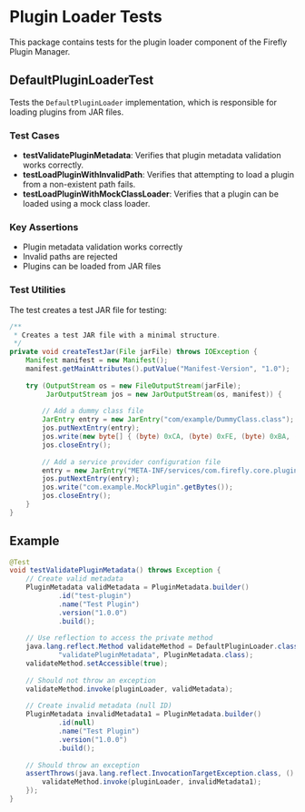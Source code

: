# Plugin Loader Tests

This package contains tests for the plugin loader component of the Firefly Plugin Manager.

## DefaultPluginLoaderTest

Tests the `DefaultPluginLoader` implementation, which is responsible for loading plugins from JAR files.

### Test Cases

- **testValidatePluginMetadata**: Verifies that plugin metadata validation works correctly.
- **testLoadPluginWithInvalidPath**: Verifies that attempting to load a plugin from a non-existent path fails.
- **testLoadPluginWithMockClassLoader**: Verifies that a plugin can be loaded using a mock class loader.

### Key Assertions

- Plugin metadata validation works correctly
- Invalid paths are rejected
- Plugins can be loaded from JAR files

### Test Utilities

The test creates a test JAR file for testing:

```java
/**
 * Creates a test JAR file with a minimal structure.
 */
private void createTestJar(File jarFile) throws IOException {
    Manifest manifest = new Manifest();
    manifest.getMainAttributes().putValue("Manifest-Version", "1.0");
    
    try (OutputStream os = new FileOutputStream(jarFile);
         JarOutputStream jos = new JarOutputStream(os, manifest)) {
        
        // Add a dummy class file
        JarEntry entry = new JarEntry("com/example/DummyClass.class");
        jos.putNextEntry(entry);
        jos.write(new byte[] { (byte) 0xCA, (byte) 0xFE, (byte) 0xBA, (byte) 0xBE });
        jos.closeEntry();
        
        // Add a service provider configuration file
        entry = new JarEntry("META-INF/services/com.firefly.core.plugin.api.Plugin");
        jos.putNextEntry(entry);
        jos.write("com.example.MockPlugin".getBytes());
        jos.closeEntry();
    }
}
```

## Example

```java
@Test
void testValidatePluginMetadata() throws Exception {
    // Create valid metadata
    PluginMetadata validMetadata = PluginMetadata.builder()
            .id("test-plugin")
            .name("Test Plugin")
            .version("1.0.0")
            .build();
    
    // Use reflection to access the private method
    java.lang.reflect.Method validateMethod = DefaultPluginLoader.class.getDeclaredMethod(
            "validatePluginMetadata", PluginMetadata.class);
    validateMethod.setAccessible(true);
    
    // Should not throw an exception
    validateMethod.invoke(pluginLoader, validMetadata);
    
    // Create invalid metadata (null ID)
    PluginMetadata invalidMetadata1 = PluginMetadata.builder()
            .id(null)
            .name("Test Plugin")
            .version("1.0.0")
            .build();
    
    // Should throw an exception
    assertThrows(java.lang.reflect.InvocationTargetException.class, () -> {
        validateMethod.invoke(pluginLoader, invalidMetadata1);
    });
}
```
